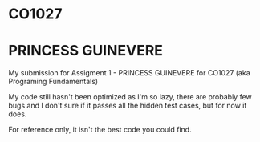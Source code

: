 # CO1027
<h1> PRINCESS GUINEVERE </h1> 
<p> My submission for Assigment 1 - PRINCESS GUINEVERE for CO1027 (aka Programing Fundamentals) </p>
<p> My code still hasn't been optimized as I'm so lazy, there are probably few bugs and I don't sure if it passes all the hidden test cases, but for now it does. </p>
<p> For reference only, it isn't the best code you could find. </p>
